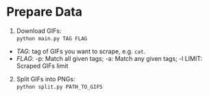# Prepare Data
1. Download GIFs:<br>
```python main.py TAG FLAG```
 * *TAG*: tag of GIFs you want to scrape, e.g. `cat`.<br>
 * *FLAG*: -p: Match all given tags; -a: Match any given tags; -l LIMIT: Scraped GIFs limit<br>
2. Split GIFs into PNGs:<br>
```python split.py PATH_TO_GIFS```